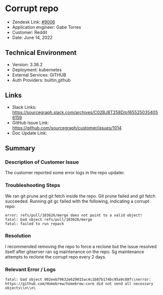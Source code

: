 
# Corrupt repo <!-- Ticket Title  Hint: include keywords to make it searchable -->

- Zendesk Link: [#9006](https://sourcegraph.zendesk.com/agent/tickets/9006)
- Application engineer: Gabe Torres
- Customer: Reddit <!-- Redact if this contains personally identifying information -->
- Date: June 14, 2022

<!-- Data populated from integration, speak to Ben Gordon or Michael Bali if not working -->
<!-- During Internal team trial, fill missing data manually (we are waiting for all data to sync) -->

## Technical Environment
- Version: 3.36.2​
- Deployment: kubernetes
- External Services: GITHUB
- Auth Providers: builtin,github

## Links
<!-- Data for application engineer manual entry -->
- Slack Links: https://sourcegraph.slack.com/archives/C02BJ8T258D/p1655250354056159 
- GitHub Issue Link: https://github.com/sourcegraph/customer/issues/1014 
- Doc Update Link:

## Summary
### Description of Customer Issue
The customer reported some error logs in the repo updater.

### Troubleshooting Steps
We ran git prune and git fetch inside the repo. Git prune failed and git fetch succeeded. Running git gc failed with the following, indicating a corrupt repo:
```
error: refs/pull/103626/merge does not point to a valid object!
fatal: bad object refs/pull/103626/merge
fatal: failed to run repack
```

### Resolution
I recommended removing the repo to force a reclone but the issue resolved itself after gitserver ran sg maintenance on the repo. Sg maintenance attempts to reclone the corrupt repo every 2 days.

### Relevant Error / Logs
<!-- Please redact keys, tokens, and personal identifying information -->
```
fatal: bad object 902eeb79632e629015ac4c1b87b174bc95a9c88f\\nerror: https://github.com/Homebrew/homebrew-core did not send all necessary objects\\n\\n\
```


<!-- Once complete, upload a copy to https://github.com/sourcegraph/support-tools-internal/tree/main/resolved-tickets as a .md file -->
<!-- Name the file 9006.md -->
